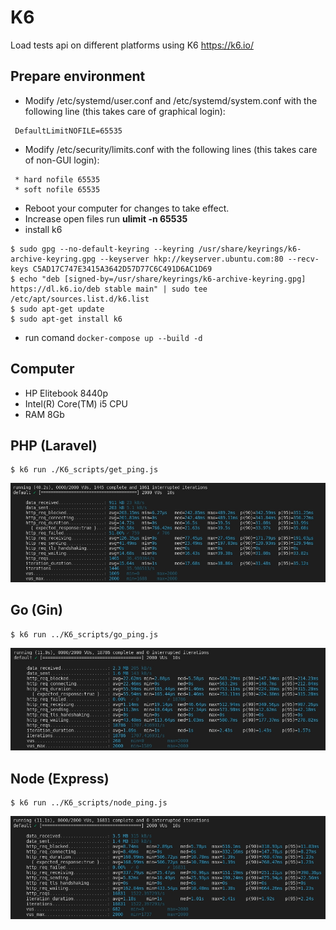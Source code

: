 # K6

Load tests api on different platforms using K6
https://k6.io/

## Prepare environment

- Modify /etc/systemd/user.conf and /etc/systemd/system.conf with the following line (this takes care of graphical login):

```
 DefaultLimitNOFILE=65535
```

- Modify /etc/security/limits.conf with the following lines (this takes care of non-GUI login):

```
 * hard nofile 65535
 * soft nofile 65535
```

- Reboot your computer for changes to take effect.
- Increase open files run **ulimit -n 65535**
- install k6

```properties
$ sudo gpg --no-default-keyring --keyring /usr/share/keyrings/k6-archive-keyring.gpg --keyserver hkp://keyserver.ubuntu.com:80 --recv-keys C5AD17C747E3415A3642D57D77C6C491D6AC1D69
$ echo "deb [signed-by=/usr/share/keyrings/k6-archive-keyring.gpg] https://dl.k6.io/deb stable main" | sudo tee /etc/apt/sources.list.d/k6.list
$ sudo apt-get update
$ sudo apt-get install k6
```

- run comand `docker-compose up --build -d`

## Computer

- HP Elitebook 8440p
- Intel(R) Core(TM) i5 CPU
- RAM 8Gb

## PHP (Laravel)

```properties
$ k6 run ./K6_scripts/get_ping.js
```

![Laravel](./images/Laravel.jpeg)

## Go (Gin)

```properties
$ k6 run ../K6_scripts/go_ping.js
```

![Gin](./images/Gin.jpeg)

## Node (Express)

```properties
$ k6 run ../K6_scripts/node_ping.js
```

![Gin](./images/Express.jpeg)
